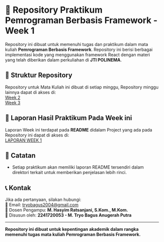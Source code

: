 # 📌 Repository Praktikum Pemrograman Berbasis Framework - Week 1

Repository ini dibuat untuk memenuhi tugas dan praktikum dalam mata kuliah **Pemrograman Berbasis Framework**. Repository ini berisi berbagai implementasi kode yang menggunakan framework React dengan materi yang telah diberikan dalam perkuliahan di **JTI POLINEMA**.

## 📁 Struktur Repository
Repository untuk Mata Kuliah ini dibuat di setiap minggu, Repository minggu lainnya dapat di akses di: <br>
[Week 2](https://github.com/dontr0i99/-2-props-and-state-in-react)<br>
[Week 3](https://github.com/dontr0i99/-3-introducing-next)

## 🚀 Laporan Hasil Praktikum Pada Week ini 
Laporan Week ini terdapat pada **README** didalam Project yang ada pada Repository ini dapat di akses di: <br>
[LAPORAN WEEK 1](https://github.com/dontr0i99/-01-setup-environment-react/tree/main/belajar-react/hello-world#readme)

## 📌 Catatan
- Setiap praktikum akan memiliki laporan README tersendiri dalam direktori terkait untuk memberikan penjelasan lebih rinci.

## 📞 Kontak
Jika ada pertanyaan, silakan hubungi: <br>
📧 Email: [tryobagus2004@gmail.com](mailto:tryobagus2004@gmail.com) <br>
📌 Dosen Pengampu: **M. Hasyim Ratsanjani, S.Kom., M.Kom.** <br>
📌 Disusun oleh: **2241720053 - M. Tryo Bagus Anugerah Putra**

---
**Repository ini dibuat untuk kepentingan akademik dalam rangka memenuhi tugas mata kuliah Pemrograman Berbasis Framework.**
